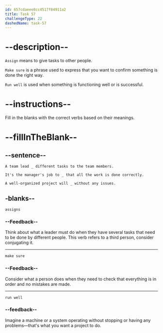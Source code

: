 ```yaml
---
id: 657cdaeee8cc4517f84911a2
title: Task 57
challengeType: 22
dashedName: task-57
---
```


# --description--

`Assign` means to give tasks to other people.

`Make sure` is a phrase used to express that you want to confirm something is done the right way.

`Run well` is used when something is functioning well or is successful.

# --instructions--

Fill in the blanks with the correct verbs based on their meanings.

# --fillInTheBlank--

## --sentence--

`A team lead _ different tasks to the team members.`

`It's the manager's job to _ that all the work is done correctly.`

`A well-organized project will _ without any issues.`

## -blanks--

`assigns`

### --Feedback--

Think about what a leader must do when they have several tasks that need to be done by different people. This verb refers to a third person, consider conjugating it.

---

`make sure`

### --Feedback--

Consider what a person does when they need to check that everything is in order and no mistakes are made.

---

`run well`

### --feedback--

Imagine a machine or a system operating without stopping or having any problems—that's what you want a project to do.
